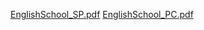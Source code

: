 [EnglishSchool_SP.pdf](https://github.com/user-attachments/files/18161075/EnglishSchool_SP.pdf)
[EnglishSchool_PC.pdf](https://github.com/user-attachments/files/18161071/EnglishSchool_PC.pdf)
